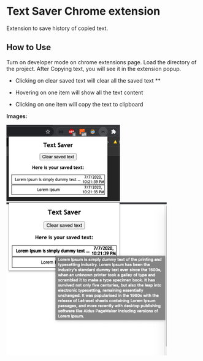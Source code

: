 # Text Saver Chrome extension

Extension to save history of copied text.


## How to Use
Turn on developer mode on chrome extensions page.
Load the directory of the project.
After Copying text, you will see it in the extension popup.

* Clicking on clear saved text will clear all the saved text **

* Hovering on one item will show all the text content

* Clicking on one item will copy the text to clipboard

**Images:**


<img src="images/1.png" alt="img1" height="200">

<img src="images/2.png" alt="img2" height="400">
